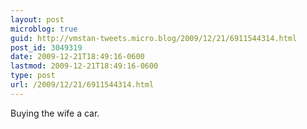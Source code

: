 ```yaml
---
layout: post
microblog: true
guid: http://vmstan-tweets.micro.blog/2009/12/21/6911544314.html
post_id: 3049319
date: 2009-12-21T18:49:16-0600
lastmod: 2009-12-21T18:49:16-0600
type: post
url: /2009/12/21/6911544314.html
---
```

Buying the wife a car.
